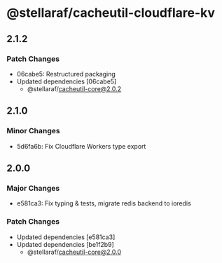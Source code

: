 # @stellaraf/cacheutil-cloudflare-kv

## 2.1.2

### Patch Changes

- 06cabe5: Restructured packaging
- Updated dependencies [06cabe5]
  - @stellaraf/cacheutil-core@2.0.2

## 2.1.0

### Minor Changes

- 5d6fa6b: Fix Cloudflare Workers type export

## 2.0.0

### Major Changes

- e581ca3: Fix typing & tests, migrate redis backend to ioredis

### Patch Changes

- Updated dependencies [e581ca3]
- Updated dependencies [be1f2b9]
  - @stellaraf/cacheutil-core@2.0.0
